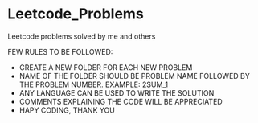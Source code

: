# Leetcode_Problems
Leetcode problems solved by me and others

FEW RULES TO BE FOLLOWED:
- CREATE A NEW FOLDER FOR EACH NEW PROBLEM
- NAME OF THE FOLDER SHOULD BE PROBLEM NAME FOLLOWED BY THE PROBLEM NUMBER. EXAMPLE: 2SUM_1
- ANY LANGUAGE CAN BE USED TO WRITE THE SOLUTION
- COMMENTS EXPLAINING THE CODE WILL BE APPRECIATED 
- HAPY CODING, THANK YOU
